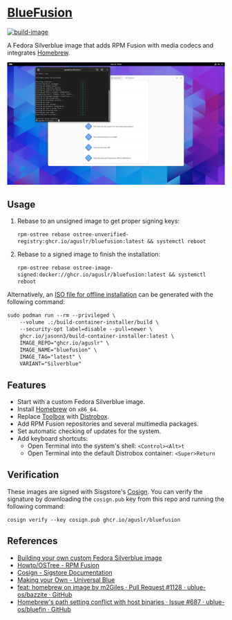 [BlueFusion][1]
===============

[![build-image](https://github.com/aguslr/bluefusion/actions/workflows/build.yml/badge.svg)](https://github.com/aguslr/bluefusion/actions/workflows/build.yml)

A Fedora Silverblue image that adds RPM Fusion with media codecs and integrates
[Homebrew][9].

<picture>
  <source media="(prefers-color-scheme: light)" srcset="screenshot-light.png">
  <source media="(prefers-color-scheme: dark)"  srcset="screenshot-dark.png">
  <img title="Screenshot" alt="Screenshot" src="screenshot-light.png">
</picture>

Usage
-----

1. Rebase to an unsigned image to get proper signing keys:

       rpm-ostree rebase ostree-unverified-registry:ghcr.io/aguslr/bluefusion:latest && systemctl reboot

2. Rebase to a signed image to finish the installation:

       rpm-ostree rebase ostree-image-signed:docker://ghcr.io/aguslr/bluefusion:latest && systemctl reboot

Alternatively, an [ISO file for offline installation][8] can be generated with
the following command:

    sudo podman run --rm --privileged \
        --volume .:/build-container-installer/build \
        --security-opt label=disable --pull=newer \
        ghcr.io/jasonn3/build-container-installer:latest \
        IMAGE_REPO="ghcr.io/aguslr" \
        IMAGE_NAME="bluefusion" \
        IMAGE_TAG="latest" \
        VARIANT="Silverblue"

Features
--------

- Start with a custom Fedora Silverblue image.
- Install [Homebrew][9] on `x86_64`.
- Replace [Toolbox][2] with [Distrobox][3].
- Add RPM Fusion repositories and several multimedia packages.
- Set automatic checking of updates for the system.
- Add keyboard shortcuts:
  + Open Terminal into the system's shell: `<Control><Alt>t`
  + Open Terminal into the default Distrobox container: `<Super>Return`

Verification
------------

These images are signed with Sisgstore's [Cosign][4]. You can verify the
signature by downloading the `cosign.pub` key from this repo and running the
following command:

    cosign verify --key cosign.pub ghcr.io/aguslr/bluefusion

References
----------

- [Building your own custom Fedora Silverblue image][5]
- [Howto/OSTree - RPM Fusion][6]
- [Cosign - Sigstore Documentation][4]
- [Making your Own - Universal Blue][7]
- [feat: homebrew on image by m2Giles · Pull Request #1128 · ublue-os/bazzite ·
  GitHub][10]
- [Homebrew's path setting conflict with host binaries · Issue #687 ·
  ublue-os/bluefin · GitHub][11]


[1]:  https://github.com/aguslr/bluefusion
[2]:  https://github.com/containers/toolbox
[3]:  https://github.com/89luca89/distrobox
[4]:  https://docs.sigstore.dev/cosign/overview/
[5]:  https://www.ypsidanger.com/building-your-own-fedora-silverblue-image/
[6]:  https://rpmfusion.org/Howto/OSTree
[7]:  https://ublue.it/making-your-own/
[8]:  https://blue-build.org/learn/universal-blue/#fresh-install-from-an-iso
[9]:  https://brew.sh/
[10]: https://github.com/ublue-os/bazzite/pull/1128/commits/2dbf297
[11]: https://github.com/ublue-os/bluefin/issues/687
